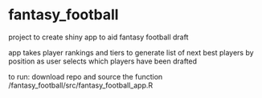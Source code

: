 # fantasy_football
project to create shiny app to aid fantasy football draft

app takes player rankings and tiers to generate list of next best players by position as user selects which players have been drafted

to run: download repo and source the function /fantasy_football/src/fantasy_football_app.R

